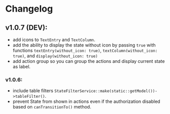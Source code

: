 # Changelog

## v1.0.7 (DEV):
- add icons to `TextEntry` and `TextColumn`.
- add the ability to display the state without icon by passing `true` with functions `textEntry(without_icon: true)`, `textColumn(without_icon: true)`, and `display(without_icon: true)`
- add action group so you can group the actions and display current state as label.

### v1.0.6:
- include table filters `StateFilterService::make(static::getModel())->tableFilter()`.
- prevent State from shown in actions even if the authorization disabled based on `canTransitionTo()` method.
